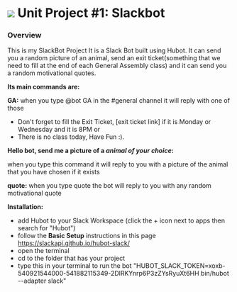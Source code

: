 # ![](https://ga-dash.s3.amazonaws.com/production/assets/logo-9f88ae6c9c3871690e33280fcf557f33.png) Unit Project #1: Slackbot

### Overview

This is my SlackBot Project 
It is a Slack Bot built using Hubot.
It can send you a random picture of an animal, send an exit ticket(something that we need to fill at the end of each General Assembly class) and it can send you a random motivational quotes.


__Its main commands are:__

__GA:__
when you type @bot GA in the #general channel it will reply with one of those
- Don't forget to fill the Exit Ticket, [exit ticket link] if it is Monday or Wednesday and it is 8PM 
or 
- There is no class today, Have Fun :).

__Hello bot, send me a picture of a *animal of your choice*:__

when you type this command it will reply to you with a picture of the animal that you have chosen if it exists

__quote:__
when you type quote the bot will reply to you with any random motivational quote

__Installation:__
- add Hubot to your Slack Workspace (click the + icon next to apps then search for "Hubot")
- follow the __Basic Setup__ instructions in this page https://slackapi.github.io/hubot-slack/
- open the terminal
- cd to the folder that has your project
- type this in your terminal to run the bot "HUBOT_SLACK_TOKEN=xoxb-540921544000-541882115349-2DlRKYnrp6P3zZYsRyuXt6HH bin/hubot --adapter slack"


